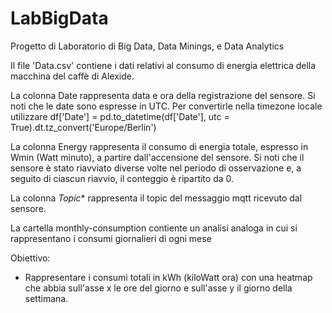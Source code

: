 # LabBigData

Progetto di Laboratorio di Big Data, Data Minings, e Data Analytics

Il file 'Data.csv' contiene i dati relativi al consumo di energia elettrica della macchina del caffè di Alexide.

La colonna Date rappresenta data e ora della registrazione del sensore. Si noti che le date sono espresse in UTC. Per convertirle nella timezone locale utilizzare
df['Date'] = pd.to_datetime(df['Date'], utc = True).dt.tz_convert('Europe/Berlin')

La colonna Energy rappresenta il consumo di energia totale, espresso in Wmin (Watt minuto), a partire dall'accensione del sensore. Si noti che il sensore è stato riavviato diverse volte nel periodo di osservazione e, a seguito di ciascun riavvio, il conteggio è ripartito da 0.

La colonna *Topic** rappresenta il topic del messaggio mqtt ricevuto dal sensore.

La cartella monthly-consumption contiente un analisi analoga in cui si rappresentano i consumi giornalieri di ogni mese

Obiettivo:
  - Rappresentare i consumi totali in kWh (kiloWatt ora) con una heatmap che abbia sull'asse x le ore del giorno e sull'asse y il giorno della settimana.
